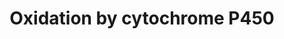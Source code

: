 ---
annotations:
- id: PW:0000107
  parent: classic metabolic pathway
  type: Pathway Ontology
  value: xenobiotics biodegradation pathway
- id: PW:0000375
  parent: regulatory pathway
  type: Pathway Ontology
  value: phase I biotransformation pathway via cytochrome P450
- id: CL:0000182
  parent: native cell
  type: Cell Type Ontology
  value: hepatocyte
authors:
- MaintBot
- Khanspers
- Egonw
- Fehrhart
- Eweitz
description: Oxidation of a substrate by Cytochrome P450. Adapted from Niesink et
  al., Chapter 3, p. 47-48.
last-edited: 2021-05-25
organisms:
- Canis familiaris
redirect_from:
- /index.php/Pathway:WP1194
- /instance/WP1194
revision: null
schema-jsonld:
- '@context': https://schema.org/
  '@id': https://wikipathways.github.io/pathways/WP1194.html
  '@type': Dataset
  creator:
    '@type': Organization
    name: WikiPathways
  description: Oxidation of a substrate by Cytochrome P450. Adapted from Niesink et
    al., Chapter 3, p. 47-48.
  keywords:
  - CP19A_CANFA
  - CP1A1_CANFA
  - CP1A2_CANFA
  - CP21A_CANFA
  - CP2BB_CANFA
  - CP2E1_CANFA
  - CYB5A
  - CYB5B
  - CYB5R1
  - CYB5R2
  - CYB5R4
  - CYP
  - CYP11A1
  - CYP17A1
  - CYP1B1
  - CYP20A1
  - CYP24A1
  - CYP26A1
  - CYP26B1
  - CYP26C1
  - CYP27A1
  - CYP27B1
  - CYP27C1
  - CYP2A13
  - CYP2A6
  - CYP2A7
  - CYP2C18
  - CYP2C19
  - CYP2C8
  - CYP2C9
  - CYP2F1
  - CYP2G1P
  - CYP2J2
  - CYP2R1
  - CYP2S1
  - CYP2U1
  - CYP2W1
  - CYP39A1
  - CYP3A4
  - CYP3A43
  - CYP3A5
  - CYP3A7
  - CYP46A1
  - CYP4A11
  - CYP4A22
  - CYP4B1
  - CYP4F11
  - CYP4F12
  - CYP4F2
  - CYP4F22
  - CYP4F3
  - CYP4F8
  - CYP4V2
  - CYP4X1
  - CYP4Z1
  - CYP51A1
  - CYP7A1
  - CYP7B1
  - CYP8B1
  - Fe2+
  - Fe3+
  - H2O
  - NAD+
  - NADH
  - NADP+
  - NADPH
  - NB5R3_CANFA
  - O2
  - Q2EFX8_CANFA
  - Q3HTU0_CANFA
  - Q70DT1_CANFA
  - Substrate
  - Substrate-OH
  - activated O2
  license: CC0
  name: Oxidation by cytochrome P450
seo: CreativeWork
title: Oxidation by cytochrome P450
wpid: WP1194
---